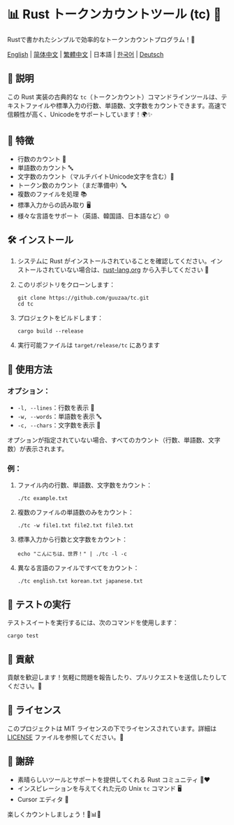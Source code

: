 # 📊 Rust トークンカウントツール (tc) 🦀

Rustで書かれたシンプルで効率的なトークンカウントプログラム！🚀

[English](../README.md) | [简体中文](README-zh-CN.md) | [繁體中文](README-zh-TW.md) | 日本語 | [한국어](README-ko-KR.md) | [Deutsch](README-de-DE.md)

## 📝 説明

この Rust 実装の古典的な `tc`（トークンカウント）コマンドラインツールは、テキストファイルや標準入力の行数、単語数、文字数をカウントできます。高速で信頼性が高く、Unicodeをサポートしています！🌍✨

## 🎯 特徴

- 行数のカウント 📏
- 単語数のカウント 🔤
- 文字数のカウント（マルチバイトUnicode文字を含む）🔡
- トークン数のカウント（まだ準備中）🔤
- 複数のファイルを処理 📚
- 標準入力からの読み取り 🖥️
- 様々な言語をサポート（英語、韓国語、日本語など）🌐

## 🛠️ インストール

1. システムに Rust がインストールされていることを確認してください。インストールされていない場合は、[rust-lang.org](https://www.rust-lang.org/tools/install) から入手してください 🦀

2. このリポジトリをクローンします：
   ```
   git clone https://github.com/guuzaa/tc.git
   cd tc
   ```

3. プロジェクトをビルドします：
   ```
   cargo build --release
   ```

4. 実行可能ファイルは `target/release/tc` にあります

## 🚀 使用方法

### オプション：

- `-l, --lines`：行数を表示 📏
- `-w, --words`：単語数を表示 🔤
- `-c, --chars`：文字数を表示 🔡

オプションが指定されていない場合、すべてのカウント（行数、単語数、文字数）が表示されます。

### 例：

1. ファイル内の行数、単語数、文字数をカウント：
   ```
   ./tc example.txt
   ```

2. 複数のファイルの単語数のみをカウント：
   ```
   ./tc -w file1.txt file2.txt file3.txt
   ```

3. 標準入力から行数と文字数をカウント：
   ```
   echo "こんにちは、世界！" | ./tc -l -c
   ```

4. 異なる言語のファイルですべてをカウント：
   ```
   ./tc english.txt korean.txt japanese.txt
   ```

## 🧪 テストの実行

テストスイートを実行するには、次のコマンドを使用します：
```
cargo test
```

## 🤝 貢献

貢献を歓迎します！気軽に問題を報告したり、プルリクエストを送信したりしてください。🎉

## 📜 ライセンス

このプロジェクトは MIT ライセンスの下でライセンスされています。詳細は [LICENSE](../LICENSE) ファイルを参照してください。📄

## 🙏 謝辞

- 素晴らしいツールとサポートを提供してくれる Rust コミュニティ 🦀❤️
- インスピレーションを与えてくれた元の Unix `tc` コマンド 🖥️
- Cursor エディタ 🤖

楽しくカウントしましょう！🎉📊🚀